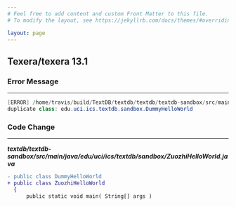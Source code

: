 ```yaml
---
# Feel free to add content and custom Front Matter to this file.
# To modify the layout, see https://jekyllrb.com/docs/themes/#overriding-theme-defaults

layout: page
---
```

## Texera/texera 13.1

### Error Message

---------------------

```java
[ERROR] /home/travis/build/TextDB/textdb/textdb/textdb-sandbox/src/main/java/edu/uci/ics/textdb/sandbox/DummyHelloWorld.java:[7,8]
duplicate class: edu.uci.ics.textdb.sandbox.DummyHelloWorld 
```

### Code Change

---------------------

***textdb/textdb-sandbox/src/main/java/edu/uci/ics/textdb/sandbox/ZuozhiHelloWorld.java***

```diff
- public class DummyHelloWorld
+ public class ZuozhiHelloWorld
  {
      public static void main( String[] args )
```